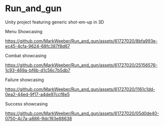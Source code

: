 # Run_and_gun
Unity project featuring generic shot-em-up in 3D


Menu Showcasing


https://github.com/MarkWeeber/Run_and_gun/assets/61727020/8bfa993e-ec45-4cfa-9624-68fc387f8d67



Combat showcasing


https://github.com/MarkWeeber/Run_and_gun/assets/61727020/25156576-1c93-469a-bf6b-d1c56c7b5db7


Failure showcasing


https://github.com/MarkWeeber/Run_and_gun/assets/61727020/1161c1dd-0ea2-44ed-9f17-a4de97ccf8e5


Success showcasing


https://github.com/MarkWeeber/Run_and_gun/assets/61727020/05d0de40-0750-4c7a-a886-9dc193e88638

